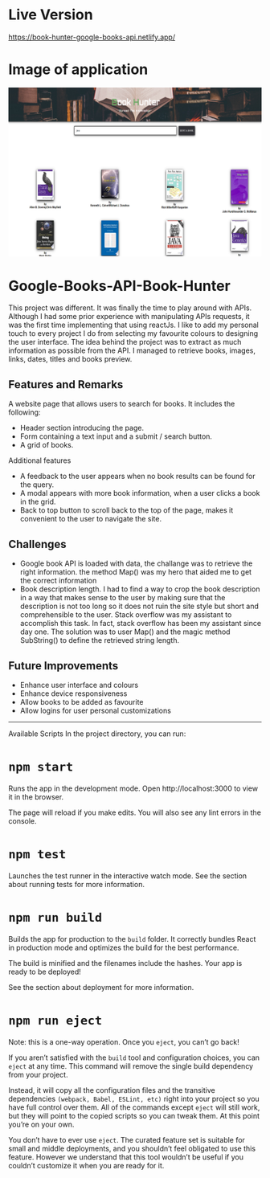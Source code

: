 # Live Version 
https://book-hunter-google-books-api.netlify.app/

# Image of application
![alt text](https://github.com/jedhabush/Google-Books-API-Book-Hunter/blob/main/bookAPI.png)

# Google-Books-API-Book-Hunter
This project was different. It was finally the time to play around with APIs. Although I had some prior experience with manipulating APIs requests, it was the first time implementing that using reactJs. I like to add my personal touch to every project I do from selecting my favourite colours to designing the user interface. The idea behind the project was to extract as much information as possible from the API. I managed to retrieve books, images, links, dates, titles and books preview.

## Features and Remarks
A website page that allows users to search for books.
It includes the following:
 - Header section introducing the page.
 - Form containing a text input and a submit / search button.
 - A grid of books.

Additional features 
 - A feedback to the user appears when no book results can be found for the query.
 - A modal appears with more book information, when a user clicks a book in the grid.
 - Back to top button to scroll back to the top of the page, makes it convenient to the user to navigate the site. 

## Challenges
- Google book API is loaded with data, the challange was to retrieve the right information. the method Map() was my hero that aided me to get the correct information
- Book description length. I had to find a way to crop the book description in a way that makes sense to the user by making sure that the description is not too long so it does not ruin the site style but short and comprehensible to the user. Stack overflow was my assistant to accomplish this task. In fact, stack overflow has been my assistant since day one. The solution was to user Map() and the magic method SubString() to define the retrieved string length.

## Future Improvements
- Enhance user interface and colours 
- Enhance device responsiveness
- Allow books to be added as favourite
- Allow logins for user personal customizations






------------
Available Scripts
In the project directory, you can run:

# ```npm start```

Runs the app in the development mode.
Open http://localhost:3000 to view it in the browser.

The page will reload if you make edits.
You will also see any lint errors in the console.

# ```npm test```
Launches the test runner in the interactive watch mode.
See the section about running tests for more information.

# ```npm run build```
Builds the app for production to the ```build``` folder.
It correctly bundles React in production mode and optimizes the build for the best performance.

The build is minified and the filenames include the hashes.
Your app is ready to be deployed!

See the section about deployment for more information.

# ```npm run eject```
Note: this is a one-way operation. Once you ```eject```, you can’t go back!

If you aren’t satisfied with the ```build``` tool and configuration choices, you can ```eject``` at any time. This command will remove the single build dependency from your project.

Instead, it will copy all the configuration files and the transitive dependencies ```(webpack, Babel, ESLint, etc)``` right into your project so you have full control over them. All of the commands except ```eject``` will still work, but they will point to the copied scripts so you can tweak them. At this point you’re on your own.

You don’t have to ever use ```eject```. The curated feature set is suitable for small and middle deployments, and you shouldn’t feel obligated to use this feature. However we understand that this tool wouldn’t be useful if you couldn’t customize it when you are ready for it.
